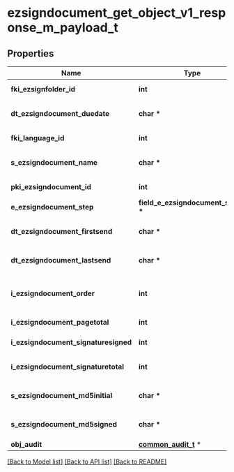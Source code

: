 # ezsigndocument_get_object_v1_response_m_payload_t

## Properties
Name | Type | Description | Notes
------------ | ------------- | ------------- | -------------
**fki_ezsignfolder_id** | **int** | The unique ID of the Ezsignfolder | 
**dt_ezsigndocument_duedate** | **char \*** | The maximum date and time at which the document can be signed. | 
**fki_language_id** | **int** | The unique ID of the Language.  Valid values:  |Value|Description| |-|-| |1|French| |2|English| | 
**s_ezsigndocument_name** | **char \*** | The name of the document that will be presented to Ezsignfoldersignerassociations | 
**pki_ezsigndocument_id** | **int** | The unique ID of the Ezsigndocument | 
**e_ezsigndocument_step** | **field_e_ezsigndocument_step_t \*** |  | 
**dt_ezsigndocument_firstsend** | **char \*** | The date and time when the Ezsigndocument was first sent. | 
**dt_ezsigndocument_lastsend** | **char \*** | The date and time when the Ezsigndocument was sent the last time. | 
**i_ezsigndocument_order** | **int** | The order in which the Ezsigndocument will be presented to the signatory in the Ezsignfolder. | 
**i_ezsigndocument_pagetotal** | **int** | The number of pages in the Ezsigndocument. | 
**i_ezsigndocument_signaturesigned** | **int** | The number of signatures that were signed in the document. | 
**i_ezsigndocument_signaturetotal** | **int** | The number of total signatures that were requested in the Ezsigndocument. | 
**s_ezsigndocument_md5initial** | **char \*** | MD5 Hash of the initial PDF Document before signatures were applied to it. | 
**s_ezsigndocument_md5signed** | **char \*** | MD5 Hash of the final PDF Document after all signatures were applied to it. | 
**obj_audit** | [**common_audit_t**](common_audit.md) \* |  | 

[[Back to Model list]](../README.md#documentation-for-models) [[Back to API list]](../README.md#documentation-for-api-endpoints) [[Back to README]](../README.md)


